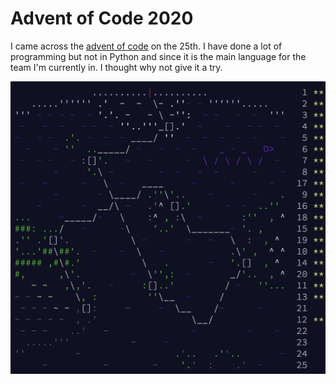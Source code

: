 # Advent of Code 2020
I came across the [advent of code](https://adventofcode.com/2020) on the 25th. I have done a lot of programming but not in Python and since it is the main language for the team I'm currently in. I thought why not give it a try.

![alt text](https://github.com/martijncasteel/adventofcode/blob/main/adventofcode.png)
